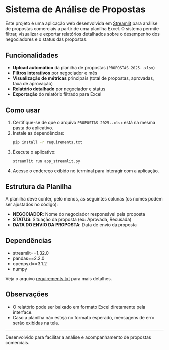 # Sistema de Análise de Propostas

Este projeto é uma aplicação web desenvolvida em [Streamlit](https://streamlit.io/) para análise de propostas comerciais a partir de uma planilha Excel. O sistema permite filtrar, visualizar e exportar relatórios detalhados sobre o desempenho dos negociadores e o status das propostas.

## Funcionalidades

- **Upload automático** da planilha de propostas (`PROPOSTAS 2025..xlsx`)
- **Filtros interativos** por negociador e mês
- **Visualização de métricas** principais (total de propostas, aprovadas, taxa de aprovação)
- **Relatório detalhado** por negociador e status
- **Exportação** do relatório filtrado para Excel

## Como usar

1. Certifique-se de que o arquivo `PROPOSTAS 2025..xlsx` está na mesma pasta do aplicativo.
2. Instale as dependências:
   ```sh
   pip install -r requirements.txt
   ```
3. Execute o aplicativo:
   ```sh
   streamlit run app_streamlit.py
   ```
4. Acesse o endereço exibido no terminal para interagir com a aplicação.

## Estrutura da Planilha

A planilha deve conter, pelo menos, as seguintes colunas (os nomes podem ser ajustados no código):

- **NEGOCIADOR**: Nome do negociador responsável pela proposta
- **STATUS**: Situação da proposta (ex: Aprovada, Recusada)
- **DATA DO ENVIO DA PROPOSTA**: Data de envio da proposta

## Dependências

- streamlit==1.32.0
- pandas==2.2.0
- openpyxl==3.1.2
- numpy

Veja o arquivo [requirements.txt](requirements.txt) para mais detalhes.

## Observações

- O relatório pode ser baixado em formato Excel diretamente pela interface.
- Caso a planilha não esteja no formato esperado, mensagens de erro serão exibidas na tela.

---

Desenvolvido para facilitar a análise e acompanhamento de propostas comerciais.
